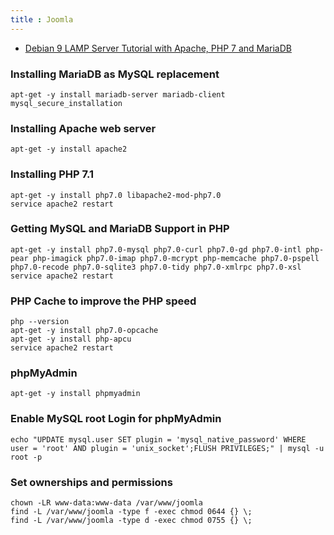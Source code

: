 ```yaml
---
title : Joomla
---
```


 * [Debian 9 LAMP Server Tutorial with Apache, PHP 7 and MariaDB
](https://www.howtoforge.com/tutorial/install-apache-with-php-and-mysql-lamp-on-debian-stretch/)

### Installing MariaDB as MySQL replacement
```
apt-get -y install mariadb-server mariadb-client
mysql_secure_installation
```

### Installing Apache web server
```
apt-get -y install apache2
```

### Installing PHP 7.1
```
apt-get -y install php7.0 libapache2-mod-php7.0
service apache2 restart
```

### Getting MySQL and MariaDB Support in PHP
```
apt-get -y install php7.0-mysql php7.0-curl php7.0-gd php7.0-intl php-pear php-imagick php7.0-imap php7.0-mcrypt php-memcache php7.0-pspell php7.0-recode php7.0-sqlite3 php7.0-tidy php7.0-xmlrpc php7.0-xsl
service apache2 restart
```

### PHP Cache to improve the PHP speed
```
php --version
apt-get -y install php7.0-opcache
apt-get -y install php-apcu
service apache2 restart
```

### phpMyAdmin
```
apt-get -y install phpmyadmin
```

### Enable MySQL root Login for phpMyAdmin
```
echo "UPDATE mysql.user SET plugin = 'mysql_native_password' WHERE user = 'root' AND plugin = 'unix_socket';FLUSH PRIVILEGES;" | mysql -u root -p
```

### Set ownerships and permissions
```
chown -LR www-data:www-data /var/www/joomla
find -L /var/www/joomla -type f -exec chmod 0644 {} \;
find -L /var/www/joomla -type d -exec chmod 0755 {} \;
```
